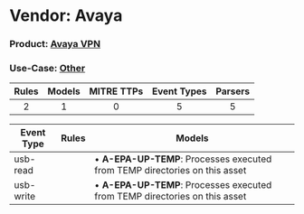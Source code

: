 Vendor: Avaya
=============
### Product: [Avaya VPN](../ds_avaya_avaya_vpn.md)
### Use-Case: [Other](../../../../UseCases/uc_other.md)

| Rules | Models | MITRE TTPs | Event Types | Parsers |
|:-----:|:------:|:----------:|:-----------:|:-------:|
|   2   |   1    |     0      |      5      |    5    |

| Event Type | Rules | Models                                                                          |
| ---------- | ----- | ------------------------------------------------------------------------------- |
| usb-read   |       |  • <b>A-EPA-UP-TEMP</b>: Processes executed from TEMP directories on this asset |
| usb-write  |       |  • <b>A-EPA-UP-TEMP</b>: Processes executed from TEMP directories on this asset |